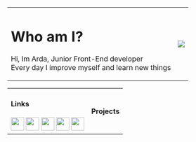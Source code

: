 <table>
  <tr>
    <td>
      <h1>Who am I?</h1>
      <p>
       Hi, Im Arda, Junior Front-End developer<br>
       Every day I improve myself and learn new things
      </p>
    </td>
    <td>
      <img src="https://github-readme-stats.vercel.app/api?username=ardasarico&&show_icons=true&theme=radical">
    </td>
  </tr>
</table>
<table>
  <tr>
    <td>
      <h4>Links</h4>
      <a href="https://www.linkedin.com/in/arda-sar%C4%B1-019a29237/"><img width="30" height="30" src="https://imgyukle.com/f/2022/06/12/Vxx4ix.png"/></a>
      <a href="https://www.instagram.com/ardasarico/"><img width="30" height="30" src="https://imgyukle.com/f/2022/06/12/Vxxbyv.png"></a>
      <a href="https://discord.gg/659fPygfXE"><img width="30" height="30" src="https://imgyukle.com/f/2022/06/12/VxxFmY.png"></a>
      <a href="https://www.fiverr.com/ardasarico?up_rollout=true"><img width="30" height="30" src="https://imgyukle.com/f/2022/06/12/VxxM40.png"></a>
      <a href="mailto:sariarda5858@gmail.com"><img width="30" height="30" src="https://imgyukle.com/f/2022/06/12/Vxx6l6.png"></a>
    </td>
    <td>
      <h4>Projects</h4>
    </td>
  </tr>
</table>
